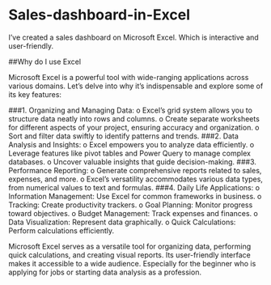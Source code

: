 # Sales-dashboard-in-Excel

I’ve created a sales dashboard on Microsoft Excel. Which is interactive and user-friendly.

##Why do I use Excel

Microsoft Excel is a powerful tool with wide-ranging applications across various domains. Let’s delve into why it’s indispensable and explore some of its key features:

###1.	Organizing and Managing Data:
o	Excel’s grid system allows you to structure data neatly into rows and columns.
o	Create separate worksheets for different aspects of your project, ensuring accuracy and organization.
o	Sort and filter data swiftly to identify patterns and trends.
###2.	Data Analysis and Insights:
o	Excel empowers you to analyze data efficiently.
o	Leverage features like pivot tables and Power Query to manage complex databases.
o	Uncover valuable insights that guide decision-making.
###3.	Performance Reporting:
o	Generate comprehensive reports related to sales, expenses, and more.
o	Excel’s versatility accommodates various data types, from numerical values to text and formulas.
###4.	Daily Life Applications:
o	Information Management: Use Excel for common frameworks in business.
o	Tracking: Create productivity trackers.
o	Goal Planning: Monitor progress toward objectives.
o	Budget Management: Track expenses and finances.
o	Data Visualization: Represent data graphically.
o	Quick Calculations: Perform calculations efficiently.

Microsoft Excel serves as a versatile tool for organizing data, performing quick calculations, and creating visual reports. Its user-friendly interface makes it accessible to a wide audience. Especially for the beginner who is applying for jobs or starting data analysis as a profession.
